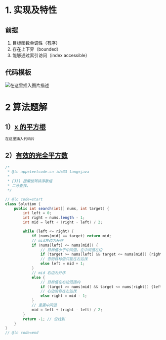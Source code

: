 ﻿# 1. 实现及特性
## 前提
1. 目标函数单调性（有序）
2. 存在上下界（bounded）
3. 能够通过索引访问（index  accessible）

## 代码模板
![在这里插入图片描述](https://img-blog.csdnimg.cn/20191229193814587.png?x-oss-process=image/watermark,type_ZmFuZ3poZW5naGVpdGk,shadow_10,text_aHR0cHM6Ly9ibG9nLmNzZG4ubmV0L3dlaXhpbl80NDE0NTI1OA==,size_1,color_FFFFFF,t_70)

# 2 算法题解
## 1）[x 的平方根](https://leetcode-cn.com/problems/sqrtx/)

```java
在这里插入代码片
```

##  2）[有效的完全平方数](https://leetcode-cn.com/problems/valid-perfect-square/)

```java
/*
 * @lc app=leetcode.cn id=33 lang=java
 *
 * [33] 搜索旋转排序数组
 * 二分查找，
 */

// @lc code=start
class Solution {
    public int search(int[] nums, int target) {
        int left = 0;
        int right = nums.length - 1;
        int mid = left + (right - left) / 2;

        while (left <= right) {
            if (nums[mid] == target) return mid;
            // mid左边为升序
            if (nums[left] <= nums[mid]) { 
                // 目标值小于中间值，在中间值左边
                if (target >= nums[left] && target <= nums[mid]) {right = mid - 1;}
                // 否则目标值只能在右边找
                else left = mid + 1;
            }
            // mid 右边为升序
            else {
                // 目标值在右边范围内
                if (target >= nums[mid] && target <= nums[right]) {left = mid + 1;}
                // 右边没有在左边找
                else right = mid - 1;        
            }
            // 重置中间值
            mid = left + (right - left) / 2;
        }
        return -1; // 没找到
    }
}
// @lc code=end

```

